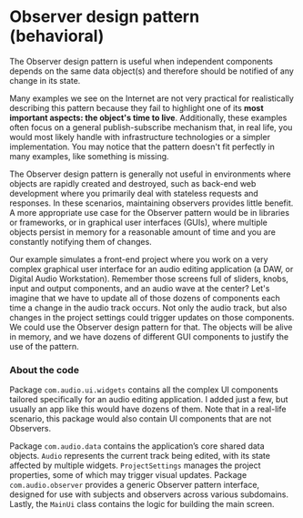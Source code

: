 # Observer design pattern (behavioral)

The Observer design pattern is useful when independent components depends on the same data object(s) and therefore should be notified of any change in its state.

Many examples we see on the Internet are not very practical for realistically describing this pattern because they fail to highlight one of its **most important aspects: the object's time to live**. Additionally, these examples often focus on a general publish-subscribe mechanism that, in real life, you would most likely handle with infrastructure technologies or a simpler implementation. You may notice that the pattern doesn't fit perfectly in many examples, like something is missing.

The Observer design pattern is generally not useful in environments where objects are rapidly created and destroyed, such as back-end web development where you primarily deal with stateless requests and responses. In these scenarios, maintaining observers provides little benefit. A more appropriate use case for the Observer pattern would be in libraries or frameworks, or in graphical user interfaces (GUIs), where multiple objects persist in memory for a reasonable amount of time and you are constantly notifying them of changes.

Our example simulates a front-end project where you work on a very complex graphical user interface for an audio editing application (a DAW, or Digital Audio Workstation). Remember those screens full of sliders, knobs, input and output components, and an audio wave at the center? Let's imagine that we have to update all of those dozens of components each time a change in the audio track occurs. Not only the audio track, but also changes in the project settings could trigger updates on those components. We could use the Observer design pattern for that. The objects will be alive in memory, and we have dozens of different GUI components to justify the use of the pattern.

### About the code

Package `com.audio.ui.widgets` contains all the complex UI components tailored specifically for an audio editing application. I added just a few, but usually an app like this would have dozens of them. Note that in a real-life scenario, this package would also contain UI components that are not Observers.

Package `com.audio.data` contains the application’s core shared data objects. `Audio` represents the current track being edited, with its state affected by multiple widgets. `ProjectSettings` manages the project properties, some of which may trigger visual updates. Package `com.audio.observer` provides a generic Observer pattern interface, designed for use with subjects and observers across various subdomains. Lastly, the `MainUi` class contains the logic for building the main screen.
